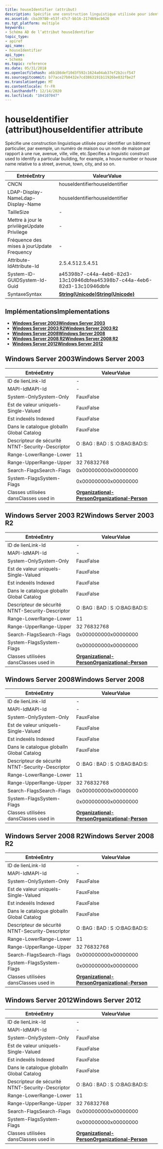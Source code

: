```yaml
---
title: houseIdentifier (attribut)
description: Spécifie une construction linguistique utilisée pour identifier un bâtiment particulier, par exemple, un numéro de maison ou un nom de maison par rapport à une rue, avenue, ville, ville, etc.
ms.assetid: cba39780-e53f-47c7-bb16-217469acb626
ms.tgt_platform: multiple
keywords:
- Schéma AD de l’attribut houseIdentifier
topic_type:
- apiref
api_name:
- houseIdentifier
api_type:
- Schema
ms.topic: reference
ms.date: 05/31/2018
ms.openlocfilehash: a6b186def10d3f592c1624a04ab37ef2b2ccf547
ms.sourcegitcommit: b77ace27b0432e7cd3863191b11926be032fbe2f
ms.translationtype: MT
ms.contentlocale: fr-FR
ms.lasthandoff: 12/14/2020
ms.locfileid: "104107047"
---
```

# <a name="houseidentifier-attribute"></a><span data-ttu-id="adcde-104">houseIdentifier (attribut)</span><span class="sxs-lookup"><span data-stu-id="adcde-104">houseIdentifier attribute</span></span>

<span data-ttu-id="adcde-105">Spécifie une construction linguistique utilisée pour identifier un bâtiment particulier, par exemple, un numéro de maison ou un nom de maison par rapport à une rue, avenue, ville, ville, etc.</span><span class="sxs-lookup"><span data-stu-id="adcde-105">Specifies a linguistic construct used to identify a particular building, for example, a house number or house name relative to a street, avenue, town, city, and so on.</span></span>



| <span data-ttu-id="adcde-106">Entrée</span><span class="sxs-lookup"><span data-stu-id="adcde-106">Entry</span></span> | <span data-ttu-id="adcde-107">Valeur</span><span class="sxs-lookup"><span data-stu-id="adcde-107">Value</span></span> |
|-------------------|---------------------------------------------|
| <span data-ttu-id="adcde-108">CN</span><span class="sxs-lookup"><span data-stu-id="adcde-108">CN</span></span>                | <span data-ttu-id="adcde-109">houseIdentifier</span><span class="sxs-lookup"><span data-stu-id="adcde-109">houseIdentifier</span></span>                             |
| <span data-ttu-id="adcde-110">LDAP-Display-Name</span><span class="sxs-lookup"><span data-stu-id="adcde-110">Ldap-Display-Name</span></span> | <span data-ttu-id="adcde-111">houseIdentifier</span><span class="sxs-lookup"><span data-stu-id="adcde-111">houseIdentifier</span></span>                             |
| <span data-ttu-id="adcde-112">Taille</span><span class="sxs-lookup"><span data-stu-id="adcde-112">Size</span></span>              | \-                                          |
| <span data-ttu-id="adcde-113">Mettre à jour le privilège</span><span class="sxs-lookup"><span data-stu-id="adcde-113">Update Privilege</span></span>  | \-                                          |
| <span data-ttu-id="adcde-114">Fréquence des mises à jour</span><span class="sxs-lookup"><span data-stu-id="adcde-114">Update Frequency</span></span>  | \-                                          |
| <span data-ttu-id="adcde-115">Attribute-Id</span><span class="sxs-lookup"><span data-stu-id="adcde-115">Attribute-Id</span></span>      | <span data-ttu-id="adcde-116">2.5.4.51</span><span class="sxs-lookup"><span data-stu-id="adcde-116">2.5.4.51</span></span>                                    |
| <span data-ttu-id="adcde-117">System-ID-GUID</span><span class="sxs-lookup"><span data-stu-id="adcde-117">System-Id-Guid</span></span>    | <span data-ttu-id="adcde-118">a45398b7-c44a-4eb6-82d3-13c10946dbfe</span><span class="sxs-lookup"><span data-stu-id="adcde-118">a45398b7-c44a-4eb6-82d3-13c10946dbfe</span></span>        |
| <span data-ttu-id="adcde-119">Syntaxe</span><span class="sxs-lookup"><span data-stu-id="adcde-119">Syntax</span></span>            | [<span data-ttu-id="adcde-120">**String(Unicode)**</span><span class="sxs-lookup"><span data-stu-id="adcde-120">**String(Unicode)**</span></span>](s-string-unicode.md) |



## <a name="implementations"></a><span data-ttu-id="adcde-121">Implémentations</span><span class="sxs-lookup"><span data-stu-id="adcde-121">Implementations</span></span>

-   [<span data-ttu-id="adcde-122">**Windows Server 2003**</span><span class="sxs-lookup"><span data-stu-id="adcde-122">**Windows Server 2003**</span></span>](#windows-server-2003)
-   [<span data-ttu-id="adcde-123">**Windows Server 2003 R2**</span><span class="sxs-lookup"><span data-stu-id="adcde-123">**Windows Server 2003 R2**</span></span>](#windows-server-2003-r2)
-   [<span data-ttu-id="adcde-124">**Windows Server 2008**</span><span class="sxs-lookup"><span data-stu-id="adcde-124">**Windows Server 2008**</span></span>](#windows-server-2008)
-   [<span data-ttu-id="adcde-125">**Windows Server 2008 R2**</span><span class="sxs-lookup"><span data-stu-id="adcde-125">**Windows Server 2008 R2**</span></span>](#windows-server-2008-r2)
-   [<span data-ttu-id="adcde-126">**Windows Server 2012**</span><span class="sxs-lookup"><span data-stu-id="adcde-126">**Windows Server 2012**</span></span>](#windows-server-2012)

## <a name="windows-server-2003"></a><span data-ttu-id="adcde-127">Windows Server 2003</span><span class="sxs-lookup"><span data-stu-id="adcde-127">Windows Server 2003</span></span>



| <span data-ttu-id="adcde-128">Entrée</span><span class="sxs-lookup"><span data-stu-id="adcde-128">Entry</span></span> | <span data-ttu-id="adcde-129">Valeur</span><span class="sxs-lookup"><span data-stu-id="adcde-129">Value</span></span> |
|------------------------|--------------------------------------------------------------------|
| <span data-ttu-id="adcde-130">ID de lien</span><span class="sxs-lookup"><span data-stu-id="adcde-130">Link-Id</span></span>                | \-                                                                 |
| <span data-ttu-id="adcde-131">MAPI-Id</span><span class="sxs-lookup"><span data-stu-id="adcde-131">MAPI-Id</span></span>                | \-                                                                 |
| <span data-ttu-id="adcde-132">System-Only</span><span class="sxs-lookup"><span data-stu-id="adcde-132">System-Only</span></span>            | <span data-ttu-id="adcde-133">Faux</span><span class="sxs-lookup"><span data-stu-id="adcde-133">False</span></span>                                                              |
| <span data-ttu-id="adcde-134">Est de valeur unique</span><span class="sxs-lookup"><span data-stu-id="adcde-134">Is-Single-Valued</span></span>       | <span data-ttu-id="adcde-135">Faux</span><span class="sxs-lookup"><span data-stu-id="adcde-135">False</span></span>                                                              |
| <span data-ttu-id="adcde-136">Est indexé</span><span class="sxs-lookup"><span data-stu-id="adcde-136">Is Indexed</span></span>             | <span data-ttu-id="adcde-137">Faux</span><span class="sxs-lookup"><span data-stu-id="adcde-137">False</span></span>                                                              |
| <span data-ttu-id="adcde-138">Dans le catalogue global</span><span class="sxs-lookup"><span data-stu-id="adcde-138">In Global Catalog</span></span>      | <span data-ttu-id="adcde-139">Faux</span><span class="sxs-lookup"><span data-stu-id="adcde-139">False</span></span>                                                              |
| <span data-ttu-id="adcde-140">Descripteur de sécurité NT</span><span class="sxs-lookup"><span data-stu-id="adcde-140">NT-Security-Descriptor</span></span> | <span data-ttu-id="adcde-141">O :BAG : BAD : S :</span><span class="sxs-lookup"><span data-stu-id="adcde-141">O:BAG:BAD:S:</span></span>                                                       |
| <span data-ttu-id="adcde-142">Range-Lower</span><span class="sxs-lookup"><span data-stu-id="adcde-142">Range-Lower</span></span>            | <span data-ttu-id="adcde-143">1</span><span class="sxs-lookup"><span data-stu-id="adcde-143">1</span></span>                                                                  |
| <span data-ttu-id="adcde-144">Range-Upper</span><span class="sxs-lookup"><span data-stu-id="adcde-144">Range-Upper</span></span>            | <span data-ttu-id="adcde-145">32 768</span><span class="sxs-lookup"><span data-stu-id="adcde-145">32768</span></span>                                                              |
| <span data-ttu-id="adcde-146">Search-Flags</span><span class="sxs-lookup"><span data-stu-id="adcde-146">Search-Flags</span></span>           | <span data-ttu-id="adcde-147">0x00000000</span><span class="sxs-lookup"><span data-stu-id="adcde-147">0x00000000</span></span>                                                         |
| <span data-ttu-id="adcde-148">System-Flags</span><span class="sxs-lookup"><span data-stu-id="adcde-148">System-Flags</span></span>           | <span data-ttu-id="adcde-149">0x00000000</span><span class="sxs-lookup"><span data-stu-id="adcde-149">0x00000000</span></span>                                                         |
| <span data-ttu-id="adcde-150">Classes utilisées dans</span><span class="sxs-lookup"><span data-stu-id="adcde-150">Classes used in</span></span>        | [<span data-ttu-id="adcde-151">**Organizational-Person**</span><span class="sxs-lookup"><span data-stu-id="adcde-151">**Organizational-Person**</span></span>](c-organizationalperson.md)<br/> |



## <a name="windows-server-2003-r2"></a><span data-ttu-id="adcde-152">Windows Server 2003 R2</span><span class="sxs-lookup"><span data-stu-id="adcde-152">Windows Server 2003 R2</span></span>



| <span data-ttu-id="adcde-153">Entrée</span><span class="sxs-lookup"><span data-stu-id="adcde-153">Entry</span></span> | <span data-ttu-id="adcde-154">Valeur</span><span class="sxs-lookup"><span data-stu-id="adcde-154">Value</span></span> |
|------------------------|--------------------------------------------------------------------|
| <span data-ttu-id="adcde-155">ID de lien</span><span class="sxs-lookup"><span data-stu-id="adcde-155">Link-Id</span></span>                | \-                                                                 |
| <span data-ttu-id="adcde-156">MAPI-Id</span><span class="sxs-lookup"><span data-stu-id="adcde-156">MAPI-Id</span></span>                | \-                                                                 |
| <span data-ttu-id="adcde-157">System-Only</span><span class="sxs-lookup"><span data-stu-id="adcde-157">System-Only</span></span>            | <span data-ttu-id="adcde-158">Faux</span><span class="sxs-lookup"><span data-stu-id="adcde-158">False</span></span>                                                              |
| <span data-ttu-id="adcde-159">Est de valeur unique</span><span class="sxs-lookup"><span data-stu-id="adcde-159">Is-Single-Valued</span></span>       | <span data-ttu-id="adcde-160">Faux</span><span class="sxs-lookup"><span data-stu-id="adcde-160">False</span></span>                                                              |
| <span data-ttu-id="adcde-161">Est indexé</span><span class="sxs-lookup"><span data-stu-id="adcde-161">Is Indexed</span></span>             | <span data-ttu-id="adcde-162">Faux</span><span class="sxs-lookup"><span data-stu-id="adcde-162">False</span></span>                                                              |
| <span data-ttu-id="adcde-163">Dans le catalogue global</span><span class="sxs-lookup"><span data-stu-id="adcde-163">In Global Catalog</span></span>      | <span data-ttu-id="adcde-164">Faux</span><span class="sxs-lookup"><span data-stu-id="adcde-164">False</span></span>                                                              |
| <span data-ttu-id="adcde-165">Descripteur de sécurité NT</span><span class="sxs-lookup"><span data-stu-id="adcde-165">NT-Security-Descriptor</span></span> | <span data-ttu-id="adcde-166">O :BAG : BAD : S :</span><span class="sxs-lookup"><span data-stu-id="adcde-166">O:BAG:BAD:S:</span></span>                                                       |
| <span data-ttu-id="adcde-167">Range-Lower</span><span class="sxs-lookup"><span data-stu-id="adcde-167">Range-Lower</span></span>            | <span data-ttu-id="adcde-168">1</span><span class="sxs-lookup"><span data-stu-id="adcde-168">1</span></span>                                                                  |
| <span data-ttu-id="adcde-169">Range-Upper</span><span class="sxs-lookup"><span data-stu-id="adcde-169">Range-Upper</span></span>            | <span data-ttu-id="adcde-170">32 768</span><span class="sxs-lookup"><span data-stu-id="adcde-170">32768</span></span>                                                              |
| <span data-ttu-id="adcde-171">Search-Flags</span><span class="sxs-lookup"><span data-stu-id="adcde-171">Search-Flags</span></span>           | <span data-ttu-id="adcde-172">0x00000000</span><span class="sxs-lookup"><span data-stu-id="adcde-172">0x00000000</span></span>                                                         |
| <span data-ttu-id="adcde-173">System-Flags</span><span class="sxs-lookup"><span data-stu-id="adcde-173">System-Flags</span></span>           | <span data-ttu-id="adcde-174">0x00000000</span><span class="sxs-lookup"><span data-stu-id="adcde-174">0x00000000</span></span>                                                         |
| <span data-ttu-id="adcde-175">Classes utilisées dans</span><span class="sxs-lookup"><span data-stu-id="adcde-175">Classes used in</span></span>        | [<span data-ttu-id="adcde-176">**Organizational-Person**</span><span class="sxs-lookup"><span data-stu-id="adcde-176">**Organizational-Person**</span></span>](c-organizationalperson.md)<br/> |



## <a name="windows-server-2008"></a><span data-ttu-id="adcde-177">Windows Server 2008</span><span class="sxs-lookup"><span data-stu-id="adcde-177">Windows Server 2008</span></span>



| <span data-ttu-id="adcde-178">Entrée</span><span class="sxs-lookup"><span data-stu-id="adcde-178">Entry</span></span> | <span data-ttu-id="adcde-179">Valeur</span><span class="sxs-lookup"><span data-stu-id="adcde-179">Value</span></span> |
|------------------------|--------------------------------------------------------------------|
| <span data-ttu-id="adcde-180">ID de lien</span><span class="sxs-lookup"><span data-stu-id="adcde-180">Link-Id</span></span>                | \-                                                                 |
| <span data-ttu-id="adcde-181">MAPI-Id</span><span class="sxs-lookup"><span data-stu-id="adcde-181">MAPI-Id</span></span>                | \-                                                                 |
| <span data-ttu-id="adcde-182">System-Only</span><span class="sxs-lookup"><span data-stu-id="adcde-182">System-Only</span></span>            | <span data-ttu-id="adcde-183">Faux</span><span class="sxs-lookup"><span data-stu-id="adcde-183">False</span></span>                                                              |
| <span data-ttu-id="adcde-184">Est de valeur unique</span><span class="sxs-lookup"><span data-stu-id="adcde-184">Is-Single-Valued</span></span>       | <span data-ttu-id="adcde-185">Faux</span><span class="sxs-lookup"><span data-stu-id="adcde-185">False</span></span>                                                              |
| <span data-ttu-id="adcde-186">Est indexé</span><span class="sxs-lookup"><span data-stu-id="adcde-186">Is Indexed</span></span>             | <span data-ttu-id="adcde-187">Faux</span><span class="sxs-lookup"><span data-stu-id="adcde-187">False</span></span>                                                              |
| <span data-ttu-id="adcde-188">Dans le catalogue global</span><span class="sxs-lookup"><span data-stu-id="adcde-188">In Global Catalog</span></span>      | <span data-ttu-id="adcde-189">Faux</span><span class="sxs-lookup"><span data-stu-id="adcde-189">False</span></span>                                                              |
| <span data-ttu-id="adcde-190">Descripteur de sécurité NT</span><span class="sxs-lookup"><span data-stu-id="adcde-190">NT-Security-Descriptor</span></span> | <span data-ttu-id="adcde-191">O :BAG : BAD : S :</span><span class="sxs-lookup"><span data-stu-id="adcde-191">O:BAG:BAD:S:</span></span>                                                       |
| <span data-ttu-id="adcde-192">Range-Lower</span><span class="sxs-lookup"><span data-stu-id="adcde-192">Range-Lower</span></span>            | <span data-ttu-id="adcde-193">1</span><span class="sxs-lookup"><span data-stu-id="adcde-193">1</span></span>                                                                  |
| <span data-ttu-id="adcde-194">Range-Upper</span><span class="sxs-lookup"><span data-stu-id="adcde-194">Range-Upper</span></span>            | <span data-ttu-id="adcde-195">32 768</span><span class="sxs-lookup"><span data-stu-id="adcde-195">32768</span></span>                                                              |
| <span data-ttu-id="adcde-196">Search-Flags</span><span class="sxs-lookup"><span data-stu-id="adcde-196">Search-Flags</span></span>           | <span data-ttu-id="adcde-197">0x00000000</span><span class="sxs-lookup"><span data-stu-id="adcde-197">0x00000000</span></span>                                                         |
| <span data-ttu-id="adcde-198">System-Flags</span><span class="sxs-lookup"><span data-stu-id="adcde-198">System-Flags</span></span>           | <span data-ttu-id="adcde-199">0x00000000</span><span class="sxs-lookup"><span data-stu-id="adcde-199">0x00000000</span></span>                                                         |
| <span data-ttu-id="adcde-200">Classes utilisées dans</span><span class="sxs-lookup"><span data-stu-id="adcde-200">Classes used in</span></span>        | [<span data-ttu-id="adcde-201">**Organizational-Person**</span><span class="sxs-lookup"><span data-stu-id="adcde-201">**Organizational-Person**</span></span>](c-organizationalperson.md)<br/> |



## <a name="windows-server-2008-r2"></a><span data-ttu-id="adcde-202">Windows Server 2008 R2</span><span class="sxs-lookup"><span data-stu-id="adcde-202">Windows Server 2008 R2</span></span>



| <span data-ttu-id="adcde-203">Entrée</span><span class="sxs-lookup"><span data-stu-id="adcde-203">Entry</span></span> | <span data-ttu-id="adcde-204">Valeur</span><span class="sxs-lookup"><span data-stu-id="adcde-204">Value</span></span> |
|------------------------|--------------------------------------------------------------------|
| <span data-ttu-id="adcde-205">ID de lien</span><span class="sxs-lookup"><span data-stu-id="adcde-205">Link-Id</span></span>                | \-                                                                 |
| <span data-ttu-id="adcde-206">MAPI-Id</span><span class="sxs-lookup"><span data-stu-id="adcde-206">MAPI-Id</span></span>                | \-                                                                 |
| <span data-ttu-id="adcde-207">System-Only</span><span class="sxs-lookup"><span data-stu-id="adcde-207">System-Only</span></span>            | <span data-ttu-id="adcde-208">Faux</span><span class="sxs-lookup"><span data-stu-id="adcde-208">False</span></span>                                                              |
| <span data-ttu-id="adcde-209">Est de valeur unique</span><span class="sxs-lookup"><span data-stu-id="adcde-209">Is-Single-Valued</span></span>       | <span data-ttu-id="adcde-210">Faux</span><span class="sxs-lookup"><span data-stu-id="adcde-210">False</span></span>                                                              |
| <span data-ttu-id="adcde-211">Est indexé</span><span class="sxs-lookup"><span data-stu-id="adcde-211">Is Indexed</span></span>             | <span data-ttu-id="adcde-212">Faux</span><span class="sxs-lookup"><span data-stu-id="adcde-212">False</span></span>                                                              |
| <span data-ttu-id="adcde-213">Dans le catalogue global</span><span class="sxs-lookup"><span data-stu-id="adcde-213">In Global Catalog</span></span>      | <span data-ttu-id="adcde-214">Faux</span><span class="sxs-lookup"><span data-stu-id="adcde-214">False</span></span>                                                              |
| <span data-ttu-id="adcde-215">Descripteur de sécurité NT</span><span class="sxs-lookup"><span data-stu-id="adcde-215">NT-Security-Descriptor</span></span> | <span data-ttu-id="adcde-216">O :BAG : BAD : S :</span><span class="sxs-lookup"><span data-stu-id="adcde-216">O:BAG:BAD:S:</span></span>                                                       |
| <span data-ttu-id="adcde-217">Range-Lower</span><span class="sxs-lookup"><span data-stu-id="adcde-217">Range-Lower</span></span>            | <span data-ttu-id="adcde-218">1</span><span class="sxs-lookup"><span data-stu-id="adcde-218">1</span></span>                                                                  |
| <span data-ttu-id="adcde-219">Range-Upper</span><span class="sxs-lookup"><span data-stu-id="adcde-219">Range-Upper</span></span>            | <span data-ttu-id="adcde-220">32 768</span><span class="sxs-lookup"><span data-stu-id="adcde-220">32768</span></span>                                                              |
| <span data-ttu-id="adcde-221">Search-Flags</span><span class="sxs-lookup"><span data-stu-id="adcde-221">Search-Flags</span></span>           | <span data-ttu-id="adcde-222">0x00000000</span><span class="sxs-lookup"><span data-stu-id="adcde-222">0x00000000</span></span>                                                         |
| <span data-ttu-id="adcde-223">System-Flags</span><span class="sxs-lookup"><span data-stu-id="adcde-223">System-Flags</span></span>           | <span data-ttu-id="adcde-224">0x00000000</span><span class="sxs-lookup"><span data-stu-id="adcde-224">0x00000000</span></span>                                                         |
| <span data-ttu-id="adcde-225">Classes utilisées dans</span><span class="sxs-lookup"><span data-stu-id="adcde-225">Classes used in</span></span>        | [<span data-ttu-id="adcde-226">**Organizational-Person**</span><span class="sxs-lookup"><span data-stu-id="adcde-226">**Organizational-Person**</span></span>](c-organizationalperson.md)<br/> |



## <a name="windows-server-2012"></a><span data-ttu-id="adcde-227">Windows Server 2012</span><span class="sxs-lookup"><span data-stu-id="adcde-227">Windows Server 2012</span></span>



| <span data-ttu-id="adcde-228">Entrée</span><span class="sxs-lookup"><span data-stu-id="adcde-228">Entry</span></span> | <span data-ttu-id="adcde-229">Valeur</span><span class="sxs-lookup"><span data-stu-id="adcde-229">Value</span></span> |
|------------------------|--------------------------------------------------------------------|
| <span data-ttu-id="adcde-230">ID de lien</span><span class="sxs-lookup"><span data-stu-id="adcde-230">Link-Id</span></span>                | \-                                                                 |
| <span data-ttu-id="adcde-231">MAPI-Id</span><span class="sxs-lookup"><span data-stu-id="adcde-231">MAPI-Id</span></span>                | \-                                                                 |
| <span data-ttu-id="adcde-232">System-Only</span><span class="sxs-lookup"><span data-stu-id="adcde-232">System-Only</span></span>            | <span data-ttu-id="adcde-233">Faux</span><span class="sxs-lookup"><span data-stu-id="adcde-233">False</span></span>                                                              |
| <span data-ttu-id="adcde-234">Est de valeur unique</span><span class="sxs-lookup"><span data-stu-id="adcde-234">Is-Single-Valued</span></span>       | <span data-ttu-id="adcde-235">Faux</span><span class="sxs-lookup"><span data-stu-id="adcde-235">False</span></span>                                                              |
| <span data-ttu-id="adcde-236">Est indexé</span><span class="sxs-lookup"><span data-stu-id="adcde-236">Is Indexed</span></span>             | <span data-ttu-id="adcde-237">Faux</span><span class="sxs-lookup"><span data-stu-id="adcde-237">False</span></span>                                                              |
| <span data-ttu-id="adcde-238">Dans le catalogue global</span><span class="sxs-lookup"><span data-stu-id="adcde-238">In Global Catalog</span></span>      | <span data-ttu-id="adcde-239">Faux</span><span class="sxs-lookup"><span data-stu-id="adcde-239">False</span></span>                                                              |
| <span data-ttu-id="adcde-240">Descripteur de sécurité NT</span><span class="sxs-lookup"><span data-stu-id="adcde-240">NT-Security-Descriptor</span></span> | <span data-ttu-id="adcde-241">O :BAG : BAD : S :</span><span class="sxs-lookup"><span data-stu-id="adcde-241">O:BAG:BAD:S:</span></span>                                                       |
| <span data-ttu-id="adcde-242">Range-Lower</span><span class="sxs-lookup"><span data-stu-id="adcde-242">Range-Lower</span></span>            | <span data-ttu-id="adcde-243">1</span><span class="sxs-lookup"><span data-stu-id="adcde-243">1</span></span>                                                                  |
| <span data-ttu-id="adcde-244">Range-Upper</span><span class="sxs-lookup"><span data-stu-id="adcde-244">Range-Upper</span></span>            | <span data-ttu-id="adcde-245">32 768</span><span class="sxs-lookup"><span data-stu-id="adcde-245">32768</span></span>                                                              |
| <span data-ttu-id="adcde-246">Search-Flags</span><span class="sxs-lookup"><span data-stu-id="adcde-246">Search-Flags</span></span>           | <span data-ttu-id="adcde-247">0x00000000</span><span class="sxs-lookup"><span data-stu-id="adcde-247">0x00000000</span></span>                                                         |
| <span data-ttu-id="adcde-248">System-Flags</span><span class="sxs-lookup"><span data-stu-id="adcde-248">System-Flags</span></span>           | <span data-ttu-id="adcde-249">0x00000000</span><span class="sxs-lookup"><span data-stu-id="adcde-249">0x00000000</span></span>                                                         |
| <span data-ttu-id="adcde-250">Classes utilisées dans</span><span class="sxs-lookup"><span data-stu-id="adcde-250">Classes used in</span></span>        | [<span data-ttu-id="adcde-251">**Organizational-Person**</span><span class="sxs-lookup"><span data-stu-id="adcde-251">**Organizational-Person**</span></span>](c-organizationalperson.md)<br/> |



 

 





